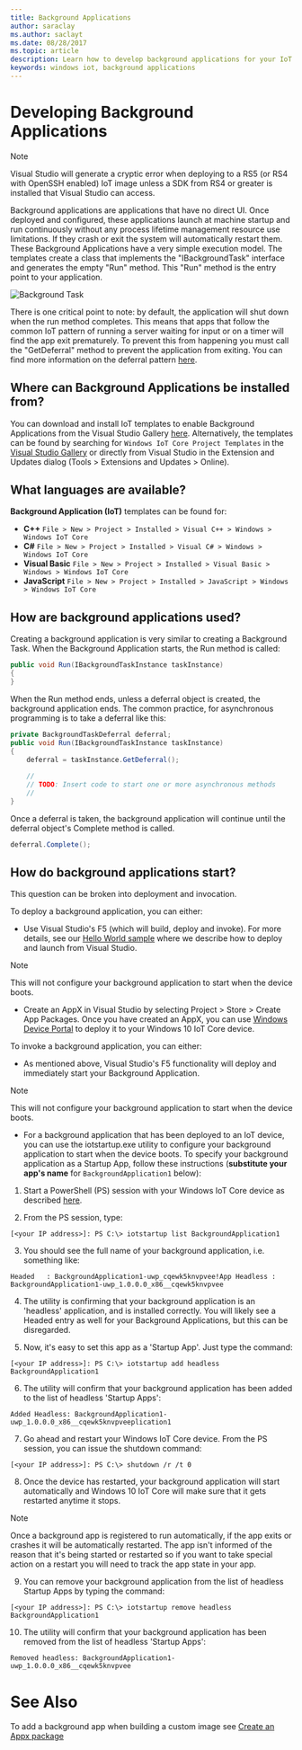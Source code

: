 ```yaml
---
title: Background Applications
author: saraclay
ms.author: saclayt
ms.date: 08/28/2017
ms.topic: article
description: Learn how to develop background applications for your IoT device.
keywords: windows iot, background applications
---
```


# Developing Background Applications

> [!NOTE]
> Visual Studio will generate a cryptic error when deploying to a RS5 (or RS4 with OpenSSH enabled) IoT image unless a SDK from RS4 or greater is installed that Visual Studio can access.

Background applications are applications that have no direct UI. Once deployed and configured, these applications launch at machine startup and run continuously without any process lifetime management resource use limitations. If they crash or exit the system will automatically restart them.
These Background Applications have a very simple execution model. The templates create a class that implements the "IBackgroundTask" interface and generates the empty "Run" method. This "Run" method is the entry point to your application.

![Background Task](../media/BackgroundApplications/backgroundTaskScreenshot.png)

There is one critical point to note: by default, the application will shut down when the run method completes. This means that apps that follow the common IoT pattern of running a server waiting for input or on a timer will find the app exit prematurely. To prevent this from happening you must call the "GetDeferral" method to prevent the application from exiting. You can find more information on the deferral pattern [here](https://docs.microsoft.com/uwp/api/Windows.ApplicationModel.Background.BackgroundTaskDeferral).

## Where can Background Applications be installed from? 

You can download and install IoT templates to enable Background Applications from the Visual Studio Gallery [here](https://go.microsoft.com/fwlink/?linkid=847472).  Alternatively, the templates can be found by searching for `Windows IoT Core Project Templates` in the [Visual Studio Gallery](https://visualstudiogallery.msdn.microsoft.com/) or directly from Visual Studio in the Extension and Updates dialog (Tools > Extensions and Updates > Online).

## What languages are available?

**Background Application (IoT)** templates can be found for:

* **C++** `File > New > Project > Installed > Visual C++ > Windows > Windows IoT Core`
* **C#** `File > New > Project > Installed > Visual C# > Windows > Windows IoT Core`
* **Visual Basic** `File > New > Project > Installed > Visual Basic > Windows > Windows IoT Core`
* **JavaScript** `File > New > Project > Installed > JavaScript > Windows > Windows IoT Core`

## How are background applications used? 

Creating a background application is very similar to creating a Background Task.  When the Background Application starts, the Run method is called:

```csharp
public void Run(IBackgroundTaskInstance taskInstance)
{
}
```

When the Run method ends, unless a deferral object is created, the background application ends. The common practice, for asynchronous programming is to take a deferral like this:

```csharp
private BackgroundTaskDeferral deferral;
public void Run(IBackgroundTaskInstance taskInstance)
{
    deferral = taskInstance.GetDeferral();
    
    //
    // TODO: Insert code to start one or more asynchronous methods
    //
}
```

Once a deferral is taken, the background application will continue until the deferral object's Complete method is called.

```csharp
deferral.Complete();
```

## How do background applications start?

This question can be broken into deployment and invocation.  

To deploy a background application, you can either:

* Use Visual Studio's F5 (which will build, deploy and invoke).  For more details, see our [Hello World sample](https://github.com/Microsoft/Windows-iotcore-samples/tree/master/Samples/HelloWorld) where we describe how to deploy and launch from Visual Studio.

> [!NOTE]
> This will not configure your background application to start when the device boots.

* Create an AppX in Visual Studio by selecting Project > Store > Create App Packages.  Once you have created an AppX, you can use [Windows Device Portal](../manage-your-device/DevicePortal.md) to deploy it to your Windows 10 IoT Core device.

To invoke a background application, you can either:

* As mentioned above, Visual Studio's F5 functionality will deploy and immediately start your Background Application.

> [!NOTE]
> This will not configure your background application to start when the device boots.

* For a background application that has been deployed to an IoT device, you can use the iotstartup.exe utility to configure your background application to start when the device boots.  To specify your background application as a Startup App, follow these instructions (**substitute your app's name** for `BackgroundApplication1` below):

1. Start a PowerShell (PS) session with your Windows IoT Core device as described [here](../connect-your-device/PowerShell.md).

2. From the PS session, type:
            
`[<your IP address>]: PS C:\> iotstartup list BackgroundApplication1`

3. You should see the full name of your background application, i.e. something like:

`Headed   : BackgroundApplication1-uwp_cqewk5knvpvee!App
Headless : BackgroundApplication1-uwp_1.0.0.0_x86__cqewk5knvpvee`

4. The utility is confirming that your background application is an 'headless' application, and is installed correctly.  You will likely see a Headed entry as well for your Background Applications, but this can be disregarded.

5. Now, it's easy to set this app as a 'Startup App'. Just type the command:

`[<your IP address>]: PS C:\> iotstartup add headless BackgroundApplication1`

6. The utility will confirm that your background application has been added to the list of headless 'Startup Apps':

`Added Headless: BackgroundApplication1-uwp_1.0.0.0_x86__cqewk5knvpveeplication1`

7. Go ahead and restart your Windows IoT Core device. From the PS session, you can issue the shutdown command:

`[<your IP address>]: PS C:\> shutdown /r /t 0`

8. Once the device has restarted, your background application will start automatically and Windows 10 IoT Core will make sure that it gets restarted anytime it stops.  

> [!NOTE]
> Once a background app is registered to run automatically, if the app exits or crashes it will be automatically restarted.  The app isn't informed of the reason that it's being started or restarted so if you want to take special action on a restart you will need to track the app state in your app.

9. You can remove your background application from the list of headless Startup Apps by typing the command:

`[<your IP address>]: PS C:\> iotstartup remove headless BackgroundApplication1`

10. The utility will confirm that your background application has been removed from the list of headless 'Startup Apps':

`Removed headless: BackgroundApplication1-uwp_1.0.0.0_x86__cqewk5knvpvee`

# See Also
To add a background app when building a custom image see [Create an Appx package](../build-your-image/createinstallpackage.md)
